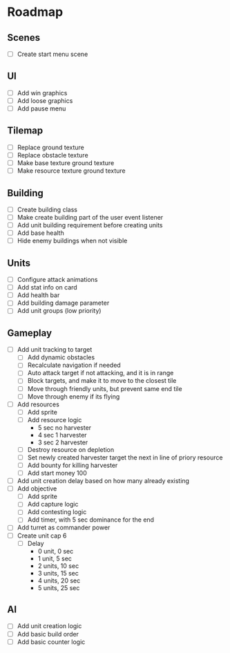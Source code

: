 # Roadmap

## Scenes

- [ ] Create start menu scene

## UI

- [ ] Add win graphics
- [ ] Add loose graphics
- [ ] Add pause menu

## Tilemap

- [ ] Replace ground texture
- [ ] Replace obstacle texture
- [ ] Make base texture ground texture
- [ ] Make resource texture ground texture

## Building

- [ ] Create building class
- [ ] Make create building part of the user event listener
- [ ] Add unit building requirement before creating units
- [ ] Add base health
- [ ] Hide enemy buildings when not visible

## Units

- [ ] Configure attack animations
- [ ] Add stat info on card
- [ ] Add health bar
- [ ] Add building damage parameter
- [ ] Add unit groups (low priority)

## Gameplay

- [ ] Add unit tracking to target
  - [ ] Add dynamic obstacles
  - [ ] Recalculate navigation if needed
  - [ ] Auto attack target if not attacking, and it is in range
  - [ ] Block targets, and make it to move to the closest tile
  - [ ] Move through friendly units, but prevent same end tile
  - [ ] Move through enemy if its flying
- [ ] Add resources
  - [ ] Add sprite
  - [ ] Add resource logic
    - 5 sec no harvester
    - 4 sec 1 harvester
    - 3 sec 2 harvester
  - [ ] Destroy resource on depletion
  - [ ] Set newly created harvester target the next in line of priory resource
  - [ ] Add bounty for killing harvester
  - [ ] Add start money 100
- [ ] Add unit creation delay based on how many already existing
- [ ] Add objective
  - [ ] Add sprite
  - [ ] Add capture logic
  - [ ] Add contesting logic
  - [ ] Add timer, with 5 sec dominance for the end
- [ ] Add turret as commander power
- [ ] Create unit cap 6
  - [ ] Delay
    - 0 unit, 0 sec
    - 1 unit, 5 sec
    - 2 units, 10 sec
    - 3 units, 15 sec
    - 4 units, 20 sec
    - 5 units, 25 sec
    
## AI

- [ ] Add unit creation logic
- [ ] Add basic build order
- [ ] Add basic counter logic